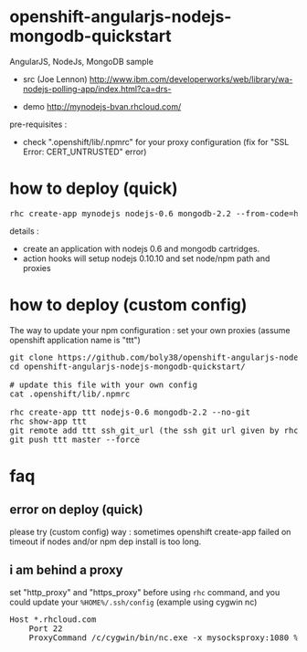 openshift-angularjs-nodejs-mongodb-quickstart
=============================================
AngularJS, NodeJs, MongoDB sample

- src (Joe Lennon) http://www.ibm.com/developerworks/web/library/wa-nodejs-polling-app/index.html?ca=drs-

- demo http://mynodejs-bvan.rhcloud.com/

pre-requisites :
- check ".openshift/lib/.npmrc" for your proxy configuration (fix for "SSL Error: CERT_UNTRUSTED" error)

# how to deploy (quick) 

<pre>
rhc create-app mynodejs nodejs-0.6 mongodb-2.2 --from-code=https://github.com/boly38/openshift-angularjs-nodejs-mongodb-quickstart.git
</pre>

details :
 - create an application with nodejs 0.6 and mongodb cartridges. 
 - action hooks will setup nodejs 0.10.10 and set node/npm path and proxies

# how to deploy (custom config)
The way to update your npm configuration : set your own proxies
(assume openshift application name is "ttt")
<pre>
git clone https://github.com/boly38/openshift-angularjs-nodejs-mongodb-quickstart.git
cd openshift-angularjs-nodejs-mongodb-quickstart/

# update this file with your own config
cat .openshift/lib/.npmrc

rhc create-app ttt nodejs-0.6 mongodb-2.2 --no-git
rhc show-app ttt
git remote add ttt ssh_git_url (the ssh git url given by rhc show-app ttt)
git push ttt master --force
</pre>


# faq

## error on deploy (quick) 
please try (custom config) way : sometimes openshift create-app failed on timeout if nodes and/or npm dep install is too long.

## i am behind a proxy

set "http_proxy" and "https_proxy" before using <code>rhc</code> command, and you could update your <code>%HOME%/.ssh/config</code> (example using cygwin nc)
<pre>
Host *.rhcloud.com
	Port 22 
	ProxyCommand /c/cygwin/bin/nc.exe -x mysocksproxy:1080 %h %p
</pre>
